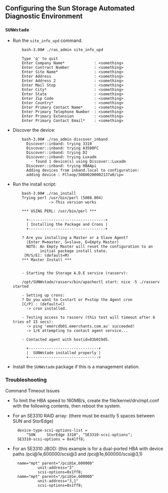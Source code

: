 <!--
Categories:
  - solaris
Tags:
  - storedge
-->


## Configuring the Sun Storage Automated Diagnostic Environment ##

### `SUNWstade` ###

- Run the `site_info_upd` command.

          bash-3.00# ./ras_admin site_info_upd
          
          Type 'q' to quit
          Enter Company Name*             : <something>
          Enter Contract Number           : <something>
          Enter Site Name*                : <something>
          Enter Address                   : <something>
          Enter Address 2                 : <something>
          Enter Mail Stop                 : <something>
          Enter City*                     : <something>
          Enter State                     : <something>
          Enter Zip Code                  : <something>
          Enter Country*                  : <something>
          Enter Primary Contact Name*     : <something>
          Enter Primary Telephone Number  : <something>
          Enter Primary Extension         : <something>
          Enter Primary Contact Email*    : <something>

- Discover the device:

          bash-3.00# ./ras_admin discover_inband
            Discover::inband: trying 3310
            Discover::inband: trying A3500FC
            Discover::inband: trying D2
            Discover::inband: trying Luxadm
              - found 1 device(s) using Discover::Luxadm
            Discover::inband: trying HBAApi
            Adding devices from inband.local to configuration:
            adding device : FCloop/50800200002137a0/ip=

- Run the install script:

          bash-3.00# ./ras_install
          Trying perl /usr/bin/perl (5008.004)
                      -> This version works
          
          *** USING PERL: /usr/bin/perl ***
          
            +----------------------------------+
            | Installing the Package and Crons |
            +----------------------------------+
          
          ? Are you installing a Master or a Slave Agent?
            (Enter M=master, S=slave, E=Empty Master)
            NOTE: An Empty Master will reset the configuration to an
                  initial package install state.
           [M/S/E]: (default=M)
          *** Master Install ***
          
          
          - Starting the Storage A.D.E service (rasserv):
          
          /opt/SUNWstade/rasserv/bin/apachectl start: nice -5 ./rasserv started
          
          - Setting up crons:
          ? Do you want to C=start or P=stop the Agent cron
          [C/P] : (default=C)
            -> cron installed.
          
          - Testing access to rasserv (this test will timeout after 6 tries of 15 secs):
            -> ping 'emercdb01.emerchants.com.au' succeeded!
            -> 1/6 attempting to contact agent service...
          
          - Contacted agent with hostid=83b019d5.
          
            +-------------------------------+
            |  SUNWstade installed properly |
            +-------------------------------+

- Install the `SUNWstadm` package if this is a management station.

### Troubleshooting

Command Timeout Issues

- To limit the HBA speed to 160MB/s, create the file/kernel/drv/mpt.conf with the following contents, then reboot the system.
- For an SE3310 RAID array: (there must be exactly 5 spaces between SUN and StorEdge)

        device-type-scsi-options-list =
            "SUN     StorEdge 3310", "SE3310-scsi-options";
        SE3310-scsi-options = 0x41ff8;

- For an SE3310 JBOD: (this example is for a dual-ported HBA with device paths /pci@1e,600000/scsi@3 and /pci@1e,600000/scsi@3,1)

        name="mpt" parent="/pci@1e,600000"
                 unit-address="3"
                 scsi-options=0x1ff8;
        name="mpt" parent="/pci@1e,600000"
                 unit-address="3,1"
                 scsi-options=0x1ff8;